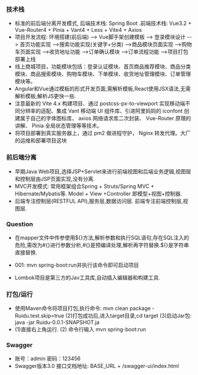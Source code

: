 ### 技术栈
* 标准的前后端分离开发模式, 后端技术栈: Spring Boot .前端技术栈: Vue3.2 + Vue-Router4 + Pinia + Vant4 + Less + Vite4 + Axios
* 项目开发流程: 环境搭建(前后端) --> Vue脚手架创建模板 --> 登录模块设计 --> 首页功能实现 -->搜索功能实现(关键字+分类) -->商品模块页面实现 -->购物车页面实现 -->收货地址功能 -->订单确认模块 -->订单流程功能 -->项目打包部署上线
* 线上商城项目，功能模块包括：登录认证模块、首页商品推荐模块、商品分类模块、商品搜索模块、购物车模块、下单模块、收货地址管理模块、订单管理模块等。
* Angular和Vue通过模板的形式开发页面,需解析模板,React使用JSX语法,无需解析模板,解析JS更快一些.
* 注意最新的 Vite 4.x 构建项目、通过 postcss-px-to-viewport 实现移动端不同分辨率的适配、集成 Vant 移动端 UI 组件库、引进阿里妈妈的 iconfont 创建属于自己的字体图标库、 axios 网络请求库二次封装、 Vue-Router 原理的讲解、 Pinia 全局状态管理等等技术。
* 将项目部署到真实服务器上，通过 pm2 做进程守护， Nginx 转发代理。大厂的运维和部署项目这块


### 前后端分离
* 早期Java Web项目,选择JSP+Servlet来进行前端视图和后端业务逻辑,视图层和控制层由JSP页面实现,没有分离.
* MVC开发模式: 常用框架组合Spring + Struts/Spring MVC + Hibernate/Mybatis等. Model + View +Controller 即模型+视图+控制器.
* 后端专注控制层(RESTFUL API),服务层,数据访问层. 前端专注前端控制层,视图层.



### Question
* 在mapper文件中传参使用${}方法,解析参数和执行SQL语句,存在SQL注入的危险,需改为#{}进行参数分析,#{}是预编译处理,解析再字符替换.${}是字符串直接替换.

* 001: mvn spring-boot:run并执行该命令即可启动项目

* Lombok项目是第三方的Jav工具库,自动插入编辑器和构建工具.

### 打包/运行
* 使用Maven命令将项目打包,执行命令: mvn clean package -Ruidu.test.skip=true  (2)打包成功后,进入target目录,cd target  (3)启动Jar包: java -jar Ruidu-0.0.1-SNAPSHOT.ja
* (1)直接右上角运行. (2) 命令行输入 mvn spring-boot:run

### Swagger
* 账号：admin 密码：123456
* Swagger版本3.0 接口文档地址: BASE_URL + /swagger-ui/index.html


